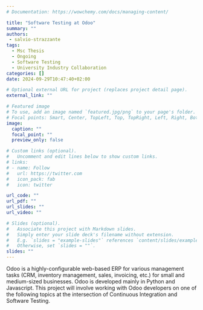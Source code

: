 ```yaml
---
# Documentation: https://wowchemy.com/docs/managing-content/

title: "Software Testing at Odoo"
summary: ""
authors: 
 - salvio-strazzante
tags: 
  - Msc Thesis
  - Ongoing
  - Software Testing
  - University Industry Collaboration
categories: []
date: 2024-09-29T10:47:40+02:00

# Optional external URL for project (replaces project detail page).
external_link: ""

# Featured image
# To use, add an image named `featured.jpg/png` to your page's folder.
# Focal points: Smart, Center, TopLeft, Top, TopRight, Left, Right, BottomLeft, Bottom, BottomRight.
image:
  caption: ""
  focal_point: ""
  preview_only: false

# Custom links (optional).
#   Uncomment and edit lines below to show custom links.
# links:
# - name: Follow
#   url: https://twitter.com
#   icon_pack: fab
#   icon: twitter

url_code: ""
url_pdf: ""
url_slides: ""
url_video: ""

# Slides (optional).
#   Associate this project with Markdown slides.
#   Simply enter your slide deck's filename without extension.
#   E.g. `slides = "example-slides"` references `content/slides/example-slides.md`.
#   Otherwise, set `slides = ""`.
slides: ""
---
```


Odoo is a highly-configurable web-based ERP for various management tasks (CRM, inventory management, sales, invoicing, etc.) for small and medium-sized businesses. Odoo is developed mainly in Python and Javascript. This project will involve working with Odoo developers on one of the following topics at the intersection of Continuous Integration and Software Testing.